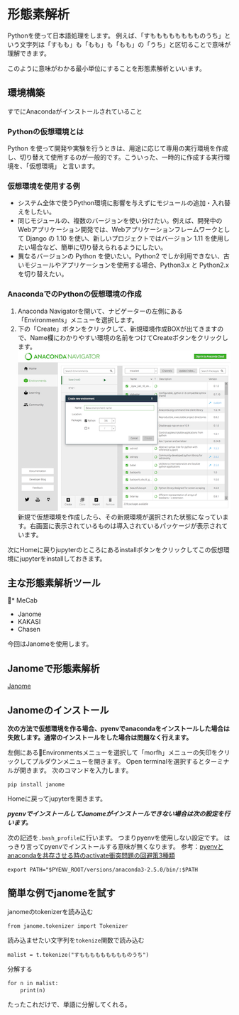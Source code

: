 # 形態素解析

Pythonを使って日本語処理をします。
例えば、「すもももももももものうち」という文字列は「すもも」も「もも」も「もも」の「うち」と区切ることで意味が理解できます。

このように意味がわかる最小単位にすることを形態素解析といいます。

## 環境構築
すでにAnacondaがインストールされていること

### Pythonの仮想環境とは
Python を使って開発や実験を行うときは、用途に応じて専用の実行環境を作成し、切り替えて使用するのが一般的です。こういった、一時的に作成する実行環境を、「仮想環境」 と言います。

### 仮想環境を使用する例
* システム全体で使うPython環境に影響を与えずにモジュールの追加・入れ替えをしたい。
* 同じモジュールの、複数のバージョンを使い分けたい。例えば、開発中のWebアプリケーション開発では、Webアプリケーションフレームワークとして Django の 1.10 を使い、新しいプロジェクトではバージョン 1.11 を使用したい場合など、簡単に切り替えられるようにしたい。
* 異なるバージョンの Python を使いたい。Python2 でしか利用できない、古いモジュールやアプリケーションを使用する場合、Python3.x と Python2.x を切り替えたい。

### AnacondaでのPythonの仮想環境の作成
1. Anaconda Navigatorを開いて、ナビゲーターの左側にある「Environments」メニューを選択します。
2. 下の「Create」ボタンをクリックして、新規環境作成BOXが出てきますので、Name欄にわかりやすい環境の名前をつけてCreateボタンをクリックします。  
![Createボタン](images/anaconda1.png "Createボタン作成")  
新規で仮想環境を作成したら、その新規環境が選択された状態になっています。右画面に表示されているものは導入されているパッケージが表示されています。

次にHomeに戻りjupyterのところにあるinstallボタンをクリックしてこの仮想環境にjupyterをinstallしておきます。

## 主な形態素解析ツール

* MeCab
* Janome
* KAKASI
* Chasen

今回はJanomeを使用します。

## Janomeで形態素解析

[Janome](http://mocobeta.github.io/janome/)


## Janomeのインストール
**次の方法で仮想環境を作る場合、pyenvでanacondaをインストールした場合は失敗します。通常のインストールをした場合は問題なく行えます。**

左側にあるEnvironmentsメニューを選択して「morfh」メニューの矢印をクリックしてプルダウンメニューを開きます。
Open terminalを選択するとターミナルが開きます。
次のコマンドを入力します。

```
pip install janome
```

Homeに戻ってjupyterを開きます。

***pyenvでインストールしてJanomeがインストールできない場合は次の設定を行います。***

次の記述を`.bash_profile`に行います。
つまりpyenvを使用しない設定です。
はっきり言ってpyenvでインストールする意味が無くなります。
参考：[pyenvとanacondaを共存させる時のactivate衝突問題の回避策3種類](https://qiita.com/y__sama/items/f732bb7bec2bff355b69)

```
export PATH="$PYENV_ROOT/versions/anaconda3-2.5.0/bin/:$PATH
```

## 簡単な例でjanomeを試す

janomeのtokenizerを読み込む

```
from janome.tokenizer import Tokenizer
```

読み込ませたい文字列を`tokenize`関数で読み込む

```
malist = t.tokenize("すももももももももものうち")
```

分解する

```
for n in malist:
    print(n)
```

たったこれだけで、単語に分解してくれる。





